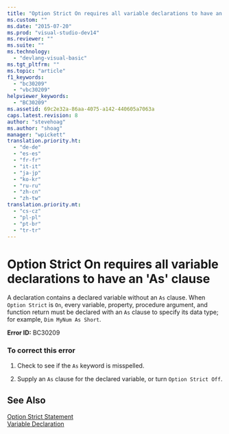 ```yaml
---
title: "Option Strict On requires all variable declarations to have an &#39;As&#39; clause | Microsoft Docs"
ms.custom: ""
ms.date: "2015-07-20"
ms.prod: "visual-studio-dev14"
ms.reviewer: ""
ms.suite: ""
ms.technology: 
  - "devlang-visual-basic"
ms.tgt_pltfrm: ""
ms.topic: "article"
f1_keywords: 
  - "bc30209"
  - "vbc30209"
helpviewer_keywords: 
  - "BC30209"
ms.assetid: 69c2e32a-86aa-4075-a142-440605a7063a
caps.latest.revision: 8
author: "stevehoag"
ms.author: "shoag"
manager: "wpickett"
translation.priority.ht: 
  - "de-de"
  - "es-es"
  - "fr-fr"
  - "it-it"
  - "ja-jp"
  - "ko-kr"
  - "ru-ru"
  - "zh-cn"
  - "zh-tw"
translation.priority.mt: 
  - "cs-cz"
  - "pl-pl"
  - "pt-br"
  - "tr-tr"
---
```

# Option Strict On requires all variable declarations to have an &#39;As&#39; clause
A declaration contains a declared variable without an `As` clause. When `Option Strict` is `On`, every variable, property, procedure argument, and function return must be declared with an `As` clause to specify its data type; for example, `Dim MyNum As Short`.  
  
 **Error ID:** BC30209  
  
### To correct this error  
  
1.  Check to see if the `As` keyword is misspelled.  
  
2.  Supply an `As` clause for the declared variable, or turn `Option Strict Off`.  
  
## See Also  
 [Option Strict Statement](../../visual-basic/language-reference/statements/option-strict-statement.md)   
 [Variable Declaration](../../visual-basic/programming-guide/language-features/variables/variable-declaration.md)